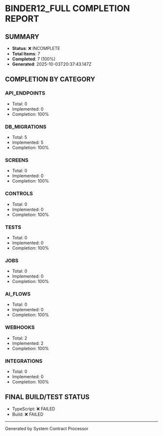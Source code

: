# BINDER12_FULL COMPLETION REPORT

## SUMMARY
- **Status**: ❌ INCOMPLETE
- **Total Items**: 7
- **Completed**: 7 (100%)
- **Generated**: 2025-10-03T20:37:43.147Z

## COMPLETION BY CATEGORY

### API_ENDPOINTS
- Total: 0
- Implemented: 0
- Completion: 100%

### DB_MIGRATIONS
- Total: 5
- Implemented: 5
- Completion: 100%

### SCREENS
- Total: 0
- Implemented: 0
- Completion: 100%

### CONTROLS
- Total: 0
- Implemented: 0
- Completion: 100%

### TESTS
- Total: 0
- Implemented: 0
- Completion: 100%

### JOBS
- Total: 0
- Implemented: 0
- Completion: 100%

### AI_FLOWS
- Total: 0
- Implemented: 0
- Completion: 100%

### WEBHOOKS
- Total: 2
- Implemented: 2
- Completion: 100%

### INTEGRATIONS
- Total: 0
- Implemented: 0
- Completion: 100%

## FINAL BUILD/TEST STATUS
- TypeScript: ❌ FAILED
- Build: ❌ FAILED

---
Generated by System Contract Processor
